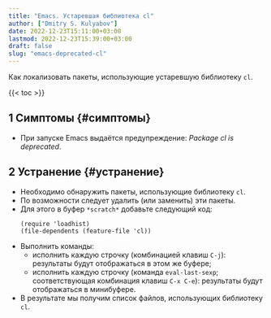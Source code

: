 ```yaml
---
title: "Emacs. Устаревшая библиотека cl"
author: ["Dmitry S. Kulyabov"]
date: 2022-12-23T15:11:00+03:00
lastmod: 2022-12-23T15:39:00+03:00
draft: false
slug: "emacs-deprecated-cl"
---
```


Как локализовать пакеты, использующие устаревшую библиотеку `cl`.

<!--more-->

{{< toc >}}


## <span class="section-num">1</span> Симптомы {#симптомы}

-   При запуске Emacs выдаётся предупреждение: _Package cl is deprecated_.


## <span class="section-num">2</span> Устранение {#устранение}

-   Необходимо обнаружить пакеты, использующие библиотеку `cl`.
-   По возможности следует удалить (или заменить) эти пакеты.
-   Для этого в буфер `*scratch*` добавьте следующий код:
    ```emacs-lisp
    (require 'loadhist)
    (file-dependents (feature-file 'cl))
    ```
-   Выполнить команды:
    -   исполнить каждую строчку (комбинацией клавиш `C-j`): результаты будут отображаться в этом же буфере;
    -   исполнить каждую строчку (команда `eval-last-sexp`; соответствующая комбинация клавиш `C-x C-e`): результаты будут отображаться в минибуфере.
-   В результате мы получим список файлов, использующих библиотеку `cl`.
